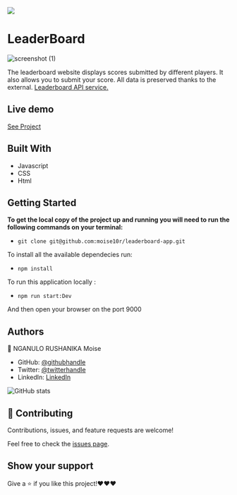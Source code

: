![](https://img.shields.io/badge/Microverse-blueviolet)

# LeaderBoard

> 

![screenshot (1)](https://user-images.githubusercontent.com/57562869/127483906-77bbee81-5f64-4c3b-bfab-5402c0b20f1a.png)

The leaderboard website displays scores submitted by different players. It also allows you to submit your score. All data is preserved thanks to the external.
[Leaderboard API service.](https://www.notion.so/microverse/Leaderboard-API-service-24c0c3c116974ac49488d4eb0267ade3)
## Live demo
[See Project](https://moise10r.github.io/leaderboard-app/dist/)

## Built With

- Javascript
- CSS
- Html

## Getting Started

**To get the local copy of the project up and running you will need to run the following commands on your terminal:**

- ``git clone git@github.com:moise10r/leaderboard-app.git``

To install all the available dependecies run:
- ``npm install``

To run this application locally :
- `npm run start:Dev`

And then open your browser on the port 9000


## Authors

👤 NGANULO RUSHANIKA Moise

- GitHub: [@githubhandle](https://github.com/moise10r)
- Twitter: [@twitterhandle](https://twitter.com/MRushanika)
- LinkedIn: [LinkedIn](https://www.linkedin.com/in/nganulo-rushanika-mo%C3%AFse-626139197/)

![GitHub stats](https://github-readme-stats.vercel.app/api?username=moise10r&show_icons=true&hide_border=true)
## 🤝 Contributing

Contributions, issues, and feature requests are welcome!

Feel free to check the [issues page](https://github.com/moise10r/Awesome_Book/issues).

## Show your support

Give a ⭐️ if you like this project!❤️❤️❤️

